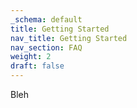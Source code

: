 ```yaml
---
_schema: default
title: Getting Started
nav_title: Getting Started
nav_section: FAQ
weight: 2
draft: false
---
```

Bleh